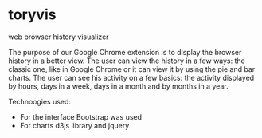 # toryvis
web browser history visualizer

The purpose of our Google Chrome extension is to display the browser history in a better view. The user can view the history in
a few ways: the classic one, like in Google Chrome or it can view it by using the pie and bar charts. The user can see his activity 
on a few basics: the activity displayed by hours, days in a week, days in a month and by months in a year.

Technoogies used:
+ For the interface Bootstrap was used
+ For charts d3js library and jquery
